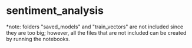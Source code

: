 # sentiment_analysis

*note: folders "saved_models" and "train_vectors" are not included since they are too big; however, all the files that are not included can be created by running the notebooks.
